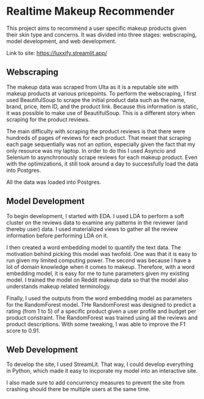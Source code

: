 # Realtime Makeup Recommender
This project aims to recommend a user specific makeup products given their skin type and concerns. 
It was divided into three stages: webscraping, model development, and web development. 

Link to site: https://luxxify.streamlit.app/

## Webscraping
The makeup data was scraped from Ulta as it is a reputable site with makeup products at various pricepoints. To perform the webscraping, I first used BeautifulSoup to scrape the initial product data such as the name, brand, price, item ID, and the product link. Because this information is static, it was possible to make use of BeautifulSoup. This is a different story when scraping for the product reviews. 

The main difficulty with scraping the product reviews is that there were hundreds of pages of reviews for each product. That meant that scraping each page sequentially was not an option, especially given the fact that my only resource was my laptop. In order to do this I used Asyncio and Selenium to asynchronously scrape reviews for each makeup product. Even with the optimizations, it still took around a day to successfully load the data into Postgres. 

All the data was loaded into Postgres. 

## Model Development

To begin development, I started with EDA. I used LDA to perform a soft cluster on the reviews data to examine any patterns in the reviewer (and thereby user) data. I used materialized views to gather all the review information before performing LDA on it. 

I then created a word embedding model to quantify the text data. The motivation behind picking this model was twofold. One was that it is easy to run given my limited computing power. The second was because I have a lot of domain knowledge when it comes to makeup. Therefore, with a word embedding model, it is easy for me to tune parameters given my existing model. I trained the model on Reddit makeup data so that the model also understands makeup related terminology. 

Finally, I used the outputs from the word embedding model as parameters for the RandomForest model. THe RandomForest was designed to predict a rating (from 1 to 5) of a specific product given a user profile and budget per product constraint. The RandomForest was trained using all the reviews and product descriptions. With some tweaking, I was able to improve the F1 score to 0.91.

## Web Development

To develop the site, I used StreamLit. That way, I could develop everything in Python, which made it easy to incporate my model into an interactive site. 

I also made sure to add concurrency measures to prevent the site from crashing should there be multiple  users at the same time. 


